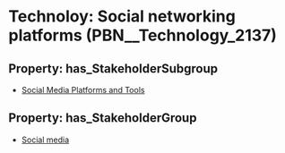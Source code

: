 # Technoloy: __Social networking platforms__ (PBN__Technology_2137)

## Property: has_StakeholderSubgroup

* [Social Media Platforms and Tools](PBN__TechSubgroup_33)

## Property: has_StakeholderGroup

* [Social media](PBN__TechGroup_1)

